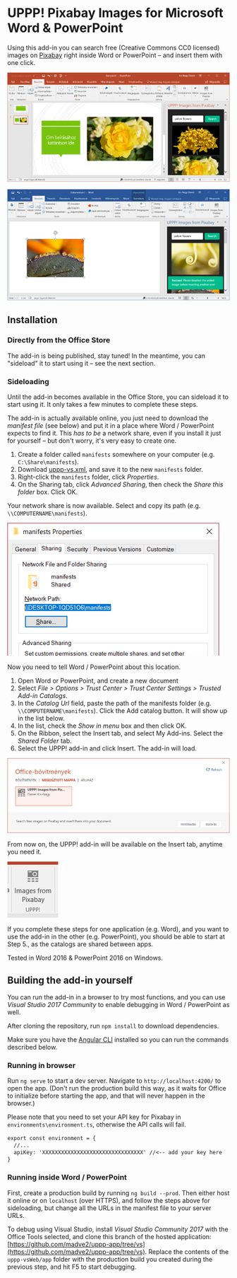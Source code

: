 # UPPP! Pixabay Images for Microsoft Word & PowerPoint

Using this add-in you can search free (Creative Commons CC0 licensed) images on [Pixabay](https://pixabay.com) right inside Word or PowerPoint – and insert them with one click.

![UPPP! Screenshot inside PowerPoint](readme-img/screenshot-powerpoint.png)

![UPPP! Screenshot inside Word](readme-img/screenshot-word.png)

## Installation

### Directly from the Office Store

The add-in is being published, stay tuned! In the meantime, you can "sideload" it to start using it – see the next section.

### Sideloading

Until the add-in becomes available in the Office Store, you can sideload it to start using it. It only takes a few minutes to complete these steps.

The add-in is actually available online, you just need to download the _manifest file_ (see below) and put it in a place where Word / PowerPoint expects to find it. This _has to be_ a network share, even if you install it just for yourself – but don't worry, it's very easy to create one.

1. Create a folder called `manifests` somewhere on your computer (e.g. `C:\Share\manifests`).
2. Download [uppp-vs.xml](https://raw.githubusercontent.com/madve2/uppp-pixabay-for-office/master/uppp-vs.xml), and save it to the new `manifests` folder.
3. Right-click the `manifests` folder, click *Properties*.
4. On the Sharing tab, click *Advanced Sharing*, then check the *Share this folder* box. Click OK.

Your network share is now available. Select and copy its path (e.g. `\\COMPUTERNAME\manifests`).

![The path of the network share as seen in the Properties window of the folder](readme-img/share-path.png)

Now you need to tell Word / PowerPoint about this location.

1. Open Word or PowerPoint, and create a new document
2. Select *File > Options > Trust Center > Trust Center Settings > Trusted Add-in Catalogs*.
3. In the *Catalog Url* field, paste the path of the manifests folder (e.g. `\\COMPUTERNAME\manifests`). Click the Add catalog button. It will show up in the list below.
4. In the list, check the *Show in menu* box and then click OK.
5. On the Ribbon, select the Insert tab, and select My Add-ins. Select the *Shared Folder* tab.
6. Select the UPPP! add-in and click Insert. The add-in will load.

![My Add-ins](readme-img/addins.png)

From now on, the UPPP! add-in will be available on the Insert tab, anytime you need it.

![The UPPP! icon as seen on the Ribbon](readme-img/ribbon-button.png)

If you complete these steps for one application (e.g. Word), and you want to use the add-in in the other (e.g. PowerPoint), you should be able to start at Step 5., as the catalogs are shared between apps.

Tested in Word 2016 & PowerPoint 2016 on Windows.

## Building the add-in yourself

You can run the add-in in a browser to try most functions, and you can use *Visual Studio 2017 Community* to enable debugging in Word / PowerPoint as well.

After cloning the repository, run `npm install` to download dependencies.

Make sure you have the [Angular CLI](https://github.com/angular/angular-cli) installed so you can run the commands described below.

### Running in browser

Run `ng serve` to start a dev server. Navigate to `http://localhost:4200/` to open the app. (Don't run the production build this way, as it waits for Office to initialize before starting the app, and that will never happen in the browser.)

Please note that you need to set your API key for Pixabay in `environments\environment.ts`, otherwise the API calls will fail.

```
export const environment = {
  //...
  apiKey: 'XXXXXXXXXXXXXXXXXXXXXXXXXXXXXXXX' //<-- add your key here
}
```

### Running inside Word / PowerPoint

First, create a production build by running `ng build --prod`. Then either host it online or on `localhost` (over HTTPS), and follow the steps above for sideloading, but change all the URLs in the manifest file to your server URLs.

To debug using Visual Studio, install *Visual Studio Community 2017* with the Office Tools selected, and clone this branch of the hosted application: [https://github.com/madve2/uppp-app/tree/vs](https://github.com/madve2/uppp-app/tree/vs). Replace the contents of the `uppp-vsWeb/app` folder with the production build you created during the previous step, and hit F5 to start debugging.